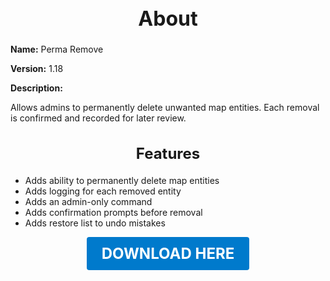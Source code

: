 <h1 style="text-align:center; font-size:2rem; font-weight:bold;">About</h1>

**Name:**
Perma Remove

**Version:**
1.18

**Description:**

Allows admins to permanently delete unwanted map entities. Each removal is confirmed and recorded for later review.

<h2 style="text-align:center; font-size:1.5rem; font-weight:bold;">Features</h2>

- Adds ability to permanently delete map entities
- Adds logging for each removed entity
- Adds an admin-only command
- Adds confirmation prompts before removal
- Adds restore list to undo mistakes





<p align="center"><a href="https://github.com/LiliaFramework/Modules/raw/refs/heads/gh-pages/permaremove.zip" style="display:inline-block;padding:12px 24px;font-size:1.5rem;font-weight:bold;text-decoration:none;color:#fff;background-color:var(--md-primary-fg-color,#007acc);border-radius:4px;">DOWNLOAD HERE</a></p>